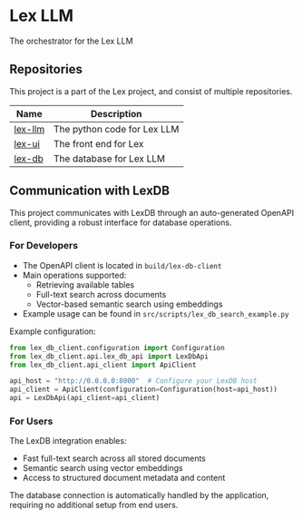 # Lex LLM
The orchestrator for the Lex LLM

## Repositories

This project is a part of the Lex project, and consist of multiple repositories.

| Name      | Description                 |
| --------- | --------------------------- |
| [lex-llm] | The python code for Lex LLM |
| [lex-ui]  | The front end for Lex       |
| [lex-db]  | The database for Lex LLM    |

[lex-llm]: https://github.com/centre-for-humanities-computing/lex-llm
[lex-ui]: https://github.com/centre-for-humanities-computing/lex-llm-ui
[lex-db]: https://github.com/centre-for-humanities-computing/lex-db

## Communication with LexDB

This project communicates with LexDB through an auto-generated OpenAPI client, providing a robust interface for database operations.

### For Developers
- The OpenAPI client is located in `build/lex-db-client`
- Main operations supported:
  - Retrieving available tables
  - Full-text search across documents
  - Vector-based semantic search using embeddings
- Example usage can be found in `src/scripts/lex_db_search_example.py`

Example configuration:
```python
from lex_db_client.configuration import Configuration
from lex_db_client.api.lex_db_api import LexDbApi
from lex_db_client.api_client import ApiClient

api_host = "http://0.0.0.0:8000"  # Configure your LexDB host
api_client = ApiClient(configuration=Configuration(host=api_host))
api = LexDbApi(api_client=api_client)
```

### For Users
The LexDB integration enables:
- Fast full-text search across all stored documents
- Semantic search using vector embeddings
- Access to structured document metadata and content

The database connection is automatically handled by the application, requiring no additional setup from end users.


